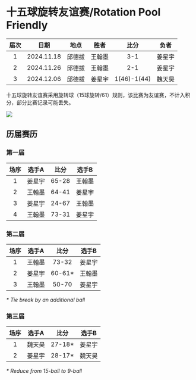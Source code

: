 # 十五球旋转友谊赛/Rotation Pool Friendly

| 届次 | 日期       | 地点    | 胜者   | 比分           | 负者   |
| :--: | :--------: | :----: | :----: | :-----------: | :----: |
| 1    | 2024.11.18  | 邱德拔 | 王翰墨 | 3-1           | 姜星宇 |
| 2    | 2024.11.26  | 邱德拔 | 王翰墨 | 2-1           | 姜星宇 |
| 3    | 2024.12.06  | 邱德拔 | 姜星宇 | 1(46)-1(44)   | 魏天昊 |

十五球旋转友谊赛采用旋转球（15球旋转/61）规则，该比赛为友谊赛，不计入积分，部分比赛记录可能丢失。

![](./img/rotation_pool_friendly.jpg)

## 历届赛历

### 第一届

| 场序 | 选手A  | 比分 | 选手B  |
| :--: | :----: | :--: | :----: |
| 1    | 姜星宇 | 65-28 | 王翰墨 |
| 2    | 王翰墨 | 64-41 | 姜星宇 |
| 3    | 姜星宇 | 24-67 | 王翰墨 |
| 4    | 王翰墨 | 73-31 | 姜星宇 |

### 第二届

| 场序 | 选手A  | 比分 | 选手B  |
| :--: | :----: | :--: | :----: |
| 1    | 王翰墨 | 73-32 | 姜星宇 |
| 2    | 姜星宇 | 60-61\* | 王翰墨 |
| 3    | 王翰墨 | 50-70 | 姜星宇 |

*\* Tie break by an additional ball*

### 第三届

| 场序 | 选手A  | 比分 | 选手B  |
| :--: | :----: | :--: | :----: |
| 1    | 魏天昊 | 27-18\* | 姜星宇 |
| 2    | 姜星宇 | 28-17\* | 魏天昊 |

*\* Reduce from 15-ball to 9-ball*